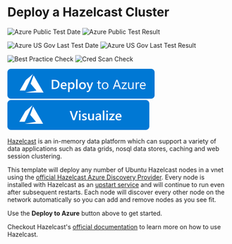 # Deploy a Hazelcast Cluster

![Azure Public Test Date](https://azurequickstartsservice.blob.core.windows.net/badges/hazelcast-vm-cluster/PublicLastTestDate.svg)
![Azure Public Test Result](https://azurequickstartsservice.blob.core.windows.net/badges/hazelcast-vm-cluster/PublicDeployment.svg)

![Azure US Gov Last Test Date](https://azurequickstartsservice.blob.core.windows.net/badges/hazelcast-vm-cluster/FairfaxLastTestDate.svg)
![Azure US Gov Last Test Result](https://azurequickstartsservice.blob.core.windows.net/badges/hazelcast-vm-cluster/FairfaxDeployment.svg)

![Best Practice Check](https://azurequickstartsservice.blob.core.windows.net/badges/hazelcast-vm-cluster/BestPracticeResult.svg)
![Cred Scan Check](https://azurequickstartsservice.blob.core.windows.net/badges/hazelcast-vm-cluster/CredScanResult.svg)

[![Deploy To Azure](https://raw.githubusercontent.com/Azure/azure-quickstart-templates/master/1-CONTRIBUTION-GUIDE/images/deploytoazure.svg?sanitize=true)](https://portal.azure.com/#create/Microsoft.Template/uri/https%3A%2F%2Fraw.githubusercontent.com%2FAzure%2Fazure-quickstart-templates%2Fmaster%2Fhazelcast-vm-cluster%2Fazuredeploy.json)  [![Visualize](https://raw.githubusercontent.com/Azure/azure-quickstart-templates/master/1-CONTRIBUTION-GUIDE/images/visualizebutton.svg?sanitize=true)](http://armviz.io/#/?load=https%3A%2F%2Fraw.githubusercontent.com%2FAzure%2Fazure-quickstart-templates%2Fmaster%2Fhazelcast-vm-cluster%2Fazuredeploy.json)



[Hazelcast](https://hazelcast.com) is an in-memory data platform which can support a variety of data applications such as data grids, nosql data stores, caching and web session clustering.

This template will deploy any number of Ubuntu Hazelcast nodes in a vnet using the [official Hazelcast Azure Discovery Provider](https://github.com/hazelcast/hazelcast-azure). Every node is installed with Hazelcast as an [upstart service](http://upstart.ubuntu.com/) and will continue to run even after subsequent restarts. Each node will discover every other node on the network automatically so you can add and remove nodes as you see fit.

Use the **Deploy to Azure** button above to get started.

Checkout Hazelcast's [official documentation](http://hazelcast.org/documentation/) to learn more on how to use Hazelcast.


